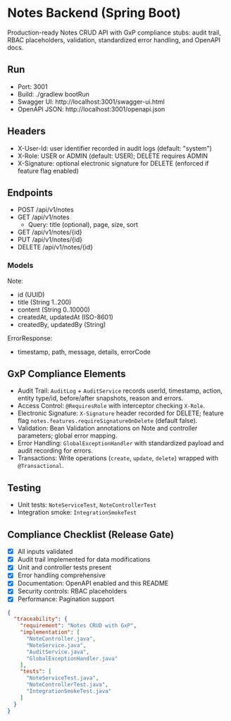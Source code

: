 # Notes Backend (Spring Boot)

Production-ready Notes CRUD API with GxP compliance stubs: audit trail, RBAC placeholders, validation, standardized error handling, and OpenAPI docs.

## Run
- Port: 3001
- Build: ./gradlew bootRun
- Swagger UI: http://localhost:3001/swagger-ui.html
- OpenAPI JSON: http://localhost:3001/openapi.json

## Headers
- X-User-Id: user identifier recorded in audit logs (default: "system")
- X-Role: USER or ADMIN (default: USER); DELETE requires ADMIN
- X-Signature: optional electronic signature for DELETE (enforced if feature flag enabled)

## Endpoints
- POST /api/v1/notes
- GET /api/v1/notes
  - Query: title (optional), page, size, sort
- GET /api/v1/notes/{id}
- PUT /api/v1/notes/{id}
- DELETE /api/v1/notes/{id}

### Models
Note:
- id (UUID)
- title (String 1..200)
- content (String 0..10000)
- createdAt, updatedAt (ISO-8601)
- createdBy, updatedBy (String)

ErrorResponse:
- timestamp, path, message, details, errorCode

## GxP Compliance Elements
- Audit Trail: `AuditLog` + `AuditService` records userId, timestamp, action, entity type/id, before/after snapshots, reason and errors.
- Access Control: `@RequiresRole` with interceptor checking `X-Role`.
- Electronic Signature: `X-Signature` header recorded for DELETE; feature flag `notes.features.requireSignatureOnDelete` (default false).
- Validation: Bean Validation annotations on Note and controller parameters; global error mapping.
- Error Handling: `GlobalExceptionHandler` with standardized payload and audit recording for errors.
- Transactions: Write operations (`create`, `update`, `delete`) wrapped with `@Transactional`.

## Testing
- Unit tests: `NoteServiceTest`, `NoteControllerTest`
- Integration smoke: `IntegrationSmokeTest`

## Compliance Checklist (Release Gate)
- [x] All inputs validated
- [x] Audit trail implemented for data modifications
- [x] Unit and controller tests present
- [x] Error handling comprehensive
- [x] Documentation: OpenAPI enabled and this README
- [x] Security controls: RBAC placeholders
- [x] Performance: Pagination support

```json
{
  "traceability": {
    "requirement": "Notes CRUD with GxP",
    "implementation": [
      "NoteController.java",
      "NoteService.java",
      "AuditService.java",
      "GlobalExceptionHandler.java"
    ],
    "tests": [
      "NoteServiceTest.java",
      "NoteControllerTest.java",
      "IntegrationSmokeTest.java"
    ]
  }
}
```
